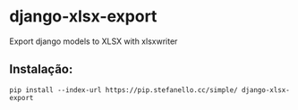 # django-xlsx-export

Export django models to XLSX with xlsxwriter

## Instalação:

````shell
pip install --index-url https://pip.stefanello.cc/simple/ django-xlsx-export
````
